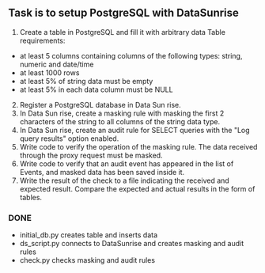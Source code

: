 ## Task is to setup PostgreSQL with DataSunrise

1. Create a table in PostgreSQL and fill it with arbitrary data
Table requirements:
  * at least 5 columns containing columns of the following types: string, numeric and date/time
  * at least 1000 rows
  * at least 5% of string data must be empty
  * at least 5% in each data column must be NULL
2. Register a PostgreSQL database in Data Sun rise.
3. In Data Sun rise, create a masking rule with masking the first 2 characters of the string to all columns of the string data type.
4. In Data Sun rise, create an audit rule for SELECT queries with the "Log query results" option enabled.
5. Write code to verify the operation of the masking rule. The data received through the proxy request must be masked.
6. Write code to verify that an audit event has appeared in the list of Events, and masked data has been saved inside it.
7. Write the result of the check to a file indicating the received and expected result. Compare the expected and actual results in the form of tables.


### DONE
- initial_db.py creates table and inserts data
- ds_script.py connects to DataSunrise and creates masking and audit rules
- check.py checks masking and audit rules 
